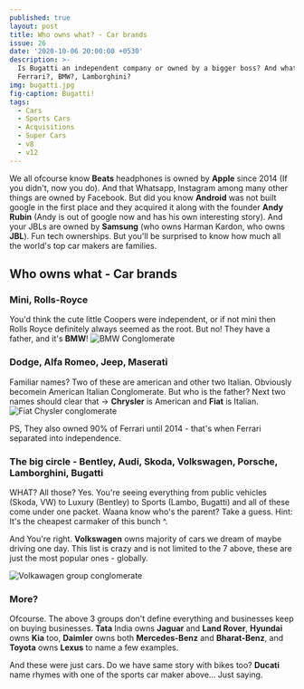```yaml
---
published: true
layout: post
title: Who owns what? - Car brands
issue: 26
date: '2020-10-06 20:00:00 +0530'
description: >-
  Is Bugatti an independent company or owned by a bigger boss? And what about
  Ferrari?, BMW?, Lamborghini?
img: bugatti.jpg
fig-caption: Bugatti!
tags:
  - Cars
  - Sports Cars
  - Acquisitions
  - Super Cars
  - v8
  - v12
---
```

We all ofcourse know **Beats** headphones is owned by **Apple** since 2014 (If you didn't, now you do). And that Whatsapp, Instagram among many other things are owned by Facebook. But did you know **Android** was not built google in the first place and they acquired it along with the founder **Andy Rubin** (Andy is out of google now and has his own interesting story). And your JBLs are owned by **Samsung** (who owns Harman Kardon, who owns **JBL**).
Fun tech ownerships. But you'll be surprised to know how much all the world's top car makers are families.

## Who owns what -  Car brands

### Mini, Rolls-Royce
You'd think the cute little Coopers were independent, or if not mini then Rolls Royce definitely always seemed as the root. But no! They have a father, and it's **BMW**! 
![BMW Conglomerate](https://ohyash.github.io/KnowledgeDay/assets/img/BMW_conglomerate.png)

### Dodge, Alfa Romeo, Jeep, Maserati
Familiar names? Two of these are american and other two Italian. Obviously becomein American Italian Conglomerate. But who is the father? Next two names should clear that -> **Chrysler** is American and **Fiat** is Italian.
![Fiat Chysler conglomerate](https://ohyash.github.io/KnowledgeDay/assets/img/Fiat_conglomerate.png)

PS, They also owned 90% of Ferrari until 2014 - that's when Ferrari separated into independence.

### The big circle - Bentley, Audi, Skoda, Volkswagen, Porsche, Lamborghini, Bugatti
WHAT? All those? Yes. You're seeing everything from public vehicles (Skoda, VW) to Luxury (Bentley) to Sports (Lambo, Bugatti) and all of these come under one packet. Waana know who's the parent? Take a guess.
Hint: It's the cheapest carmaker of this bunch ^.

And You're right. **Volkswagen** owns majority of cars we dream of maybe driving one day. This list is crazy and is not limited to the 7 above, these are just the most popular ones - globally.

![Volkawagen group conglomerate](https://ohyash.github.io/KnowledgeDay/assets/img/volkswagen_conglomerate.png)

### More?
Ofcourse. The above 3 groups don't define everything and businesses keep on buying businesses. **Tata** India owns **Jaguar** and **Land Rover**, **Hyundai** owns **Kia** too, **Daimler** owns both **Mercedes-Benz** and **Bharat-Benz**, and **Toyota** owns **Lexus** to name a few examples.

And these were just cars. Do we have same story with bikes too?
**Ducati** name rhymes with one of the sports car maker above... Just saying.